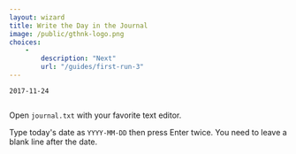 ```yaml
---
layout: wizard
title: Write the Day in the Journal
image: /public/gthnk-logo.png
choices:
    -
        description: "Next"
        url: "/guides/first-run-3"
---
```


```
2017-11-24


```

Open `journal.txt` with your favorite text editor.

Type today's date as `YYYY-MM-DD` then press Enter twice.
You need to leave a blank line after the date.
